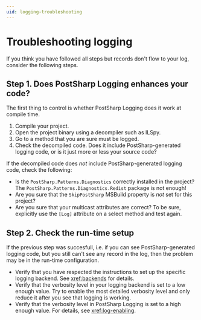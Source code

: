 ```yaml
---
uid: logging-troubleshooting
---
```


# Troubleshooting logging

If you think you have followed all steps but records don't flow to your log, consider the following steps.


## Step 1. Does PostSharp Logging enhances your code?

The first thing to control is whether PostSharp Logging does it work at compile time.

1. Compile your project.
2. Open the project binary using a decompiler such as ILSpy.
3. Go to a method that you are sure must be logged.
4. Check the decompiled code. Does it include PostSharp-generated logging code, or is it just more or less your source code?

If the decompiled code does _not_ include PostSharp-generated logging code, check the following:

* Is the `PostSharp.Patterns.Diagnostics` correctly installed in the project? The `PostSharp.Patterns.Diagnostics.Redist` package is not enough!
* Are you sure that the `SkipPostSharp` MSBuild property is *not* set for this project?
* Are you sure that your multicast attributes are correct? To be sure, explicitly use the `[Log]` attribute on a select method and test again.

## Step 2. Check the run-time setup

If the previous step was succesfull, i.e. if you can see PostSharp-generated logging code, but you still can't see any record in the log, then the problem may be in the run-time configuration.

* Verify that you have respected the instructions to set up the specific logging backend. See <xref:backends> for details.
* Verify that the verbosity level in your logging backend is set to a low enough value. Try to enable the most detailed verbosity level and only reduce it after you see that logging is working.
* Verify that the verbosity level in PostSharp Logging is set to a high enough value. For details, see <xref:log-enabling>.